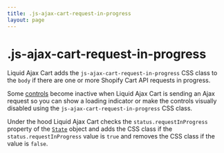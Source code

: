 ```yaml
---
title: .js-ajax-cart-request-in-progress
layout: page
---
```


# .js-ajax-cart-request-in-progress

Liquid Ajax Cart adds the `js-ajax-cart-request-in-progress` CSS class to the `body` if there are one or more Shopify Cart API requests in progress.

Some [controls](/reference/controls/) become inactive when Liquid Ajax Cart is sending an Ajax request so you can show a loading indicator or make the controls visually disabled using the `js-ajax-cart-request-in-progress` CSS class.

Under the hood Liquid Ajax Cart checks the `status.requestInProgress` property of the [`State`](/reference/state/) object and adds the CSS class if the `status.requestInProgress` value is `true` and removes the CSS class if the value is `false`.
